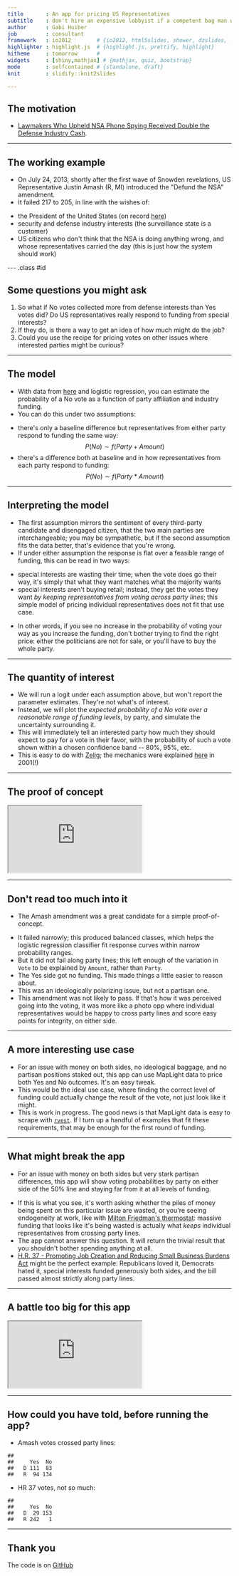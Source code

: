 ```yaml
---
title       : An app for pricing US Representatives
subtitle    : don't hire an expensive lobbyist if a competent bag man will do
author      : Gabi Huiber
job         : consultant
framework   : io2012        # {io2012, html5slides, shower, dzslides, ...}
highlighter : highlight.js  # {highlight.js, prettify, highlight}
hitheme     : tomorrow      # 
widgets     : [shiny,mathjax] # {mathjax, quiz, bootstrap}
mode        : selfcontained # {standalone, draft}
knit        : slidify::knit2slides

--- 
```


<style>
em {
  font-style: italic
}
</style>

## The motivation

* [Lawmakers Who Upheld NSA Phone Spying Received Double the Defense Industry Cash](http://www.wired.com/2013/07/money-nsa-vote/).

---

## The working example

*  On July 24, 2013, shortly after the first wave of Snowden revelations, US Representative Justin Amash (R, MI) introduced the "Defund the NSA" amendment.
* It failed 217 to 205, in line with the wishes of:
 - the President of the United States (on record  [here](http://www.businessinsider.com/amash-amendment-nsa-white-house-obama-veto-2013-7))
 - security and defense industry interests (the surveillance state is a customer)
 - US citizens who don't think that the NSA is doing anything wrong, and whose representatives carried the day (this is just how the system should work)

--- .class #id 

## Some questions you might ask

1. So what if No votes collected more from defense interests than Yes votes did? Do US representatives really respond to funding from special interests?
1. If they do, is there a way to get an idea of how much might do the job?
3. Could you use the recipe for pricing votes on other issues where interested parties might be curious?

---

## The model

* With data from [here](http://maplight.org/us-congress/bill/113-hr-2397/1742215/contributions-by-vote?sort=asc&order=$%20From%20Interest%20Groups%3Cbr%20/%3EThat%20Opposed&party[D]=D&party[R]=R&party[I]=I&vote[AYE]=AYE&vote[NOE]=NOE&vote[NV]=NV&voted_with[with]=with&voted_with[not-with]=not-with&state=&custom_from=01/01/2011&custom_to=12/31/2012&all_pols=1&uid=44999&interests-support=&interests-oppose=D2000-D3000-D5000-D9000-D4000-D0000-D6000&from=01-01-2011&to=12-31-2012&source=pacs-nonpacs&campaign=congressional) and logistic regression, you can estimate the probability of a No vote as a function of party affiliation and industry funding.
* You can do this under two assumptions: 
 - there's only a baseline difference but representatives from either party respond to funding the same way: 
 $$
 P(No) \sim f(Party + Amount)
 $$
 - there's a difference both at baseline and in how representatives from each party respond to funding: 
 $$
 P(No) \sim f(Party * Amount)
 $$


--- 

## Interpreting the model

* The first assumption mirrors the sentiment of every third-party candidate and disengaged citizen, that the two main parties are interchangeable; you may be sympathetic, but if the second assumption fits the data better, that's evidence that you're wrong.
* If under either assumption the response is flat over a feasible range of funding, this can be read in two ways:
 - special interests are wasting their time; when the vote does go their way, it's simply that what they want matches what the majority wants
 - special interests aren't buying retail; instead, they get the votes they want *by keeping representatives from voting across party lines*; this simple model of pricing individual representatives does not fit that use case.
* In other words, if you see no increase in the probability of voting your way as you increase the funding, don't bother trying to find the right price: either the politicians are not for sale, or you'll have to buy the whole party.

---

## The quantity of interest

* We will run a logit under each assumption above, but won't report the parameter estimates. They're not what's of interest.
* Instead, we will plot the *expected probability of a No vote over a reasonable range of funding levels*, by party, and simulate the uncertainty surrounding it.
* This will immediately tell an interested party how much they should expect to pay for a vote in their favor, with the probabillity of such a vote shown within a chosen confidence band -- 80%, 95%, etc.
* This is easy to do with [Zelig](http://zeligproject.org/); the mechanics were explained [here](http://gking.harvard.edu/files/abs/making-abs.shtml) in 2001(!)

---

## The proof of concept

<iframe src=https://ghuiber.shinyapps.io/Amash/></iframe>

---

## Don't read too much into it

* The Amash amendment was a great candidate for a simple proof-of-concept. 
 - It failed narrowly; this produced balanced classes, which helps the logistic regression classifier fit response curves within narrow probability ranges. 
 - But it did not fail along party lines; this left enough of the variation in `Vote` to be explained by `Amount`, rather than `Party`.
 - The Yes side got no funding. This made things a little easier to reason about.
 - This was an ideologically polarizing issue, but not a partisan one. 
 - This amendment was not likely to pass. If that's how it was perceived going into the voting, it was more like a photo opp where individual representatives would be happy to cross party lines and score easy points for integrity, on either side.

--- 

## A more interesting use case
 
* For an issue with money on both sides, no ideological baggage, and no partisan positions staked out, this app can use MapLight data to price both Yes and No outcomes. It's an easy tweak. 
* This would be the ideal use case, where finding the correct level of funding could actually change the result of the vote, not just look like it might.
* This is work in progress. The good news is that MapLight data is easy to scrape with [`rvest`](http://cran.r-project.org/web/packages/rvest/index.html). If I turn up a handful of examples that fit these requirements, that may be enough for the first round of funding.

---

## What might break the app

* For an issue with money on both sides but very stark partisan differences, this app will show voting probabilities by party on either side of the 50% line and staying far from it at all levels of funding. 
 - If this is what you see, it's worth asking whether the piles of money being spent on this particular issue are wasted, or you're seeing endogeneity at work, like with [Milton Friedman's thermostat](http://themonkeycage.org/2012/07/31/milton-friedmans-thermostat/): massive funding that looks like it's being wasted is actually what *keeps* individual representatives from crossing party lines.
 - The app cannot answer this question. It will return the trivial result that you shouldn't bother spending anything at all.
 - [H.R. 37 - Promoting Job Creation and Reducing Small Business Burdens Act](http://maplight.org/us-congress/bill/114-hr-37/6586030/total-contributions) might be the perfect example: Republicans loved it, Democrats hated it, special interests funded generously both sides, and the bill passed almost strictly along party lines.

---

## A battle too big for this app

<iframe src=https://ghuiber.shinyapps.io/hr37/></iframe>

---



## How could you have told, before running the app?


* Amash votes crossed party lines:

```
##    
##     Yes  No
##   D 111  83
##   R  94 134
```

* HR 37 votes, not so much:

```
##    
##     Yes  No
##   D  29 153
##   R 242   1
```

---

## Thank you

The code is on [GitHub](https://github.com/ghuiber/Amash)
